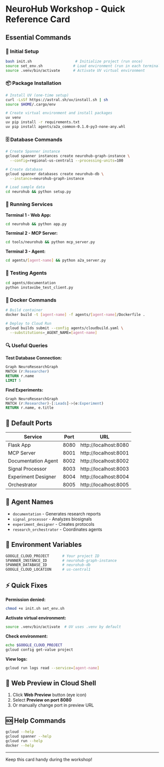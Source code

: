 # NeuroHub Workshop - Quick Reference Card

## Essential Commands

### 🚀 Initial Setup
```bash
bash init.sh                    # Initialize project (run once)
source set_env.sh              # Load environment (run in each terminal)
source .venv/bin/activate      # Activate UV virtual environment
```

### 📦 Package Installation
```bash
# Install UV (one-time setup)
curl -LsSf https://astral.sh/uv/install.sh | sh
source $HOME/.cargo/env

# Create virtual environment and install packages
uv venv
uv pip install -r requirements.txt
uv pip install agents/a2a_common-0.1.0-py3-none-any.whl
```

### 🗄️ Database Commands
```bash
# Create Spanner instance
gcloud spanner instances create neurohub-graph-instance \
  --config=regional-us-central1 --processing-units=100

# Create database
gcloud spanner databases create neurohub-db \
  --instance=neurohub-graph-instance

# Load sample data
cd neurohub && python setup.py
```

### 🏃 Running Services

**Terminal 1 - Web App:**
```bash
cd neurohub && python app.py
```

**Terminal 2 - MCP Server:**
```bash
cd tools/neurohub && python mcp_server.py
```

**Terminal 3 - Agent:**
```bash
cd agents/[agent-name] && python a2a_server.py
```

### 🧪 Testing Agents
```bash
cd agents/documentation
python instavibe_test_client.py
```

### 🐳 Docker Commands
```bash
# Build container
docker build -t [agent-name] -f agents/[agent-name]/Dockerfile .

# Deploy to Cloud Run
gcloud builds submit --config agents/cloudbuild.yaml \
  --substitutions=_AGENT_NAME=[agent-name]
```

### 🔍 Useful Queries

**Test Database Connection:**
```sql
Graph NeuroResearchGraph
MATCH (r:Researcher)
RETURN r.name
LIMIT 5
```

**Find Experiments:**
```sql
Graph NeuroResearchGraph
MATCH (r:Researcher)-[:Leads]->(e:Experiment)
RETURN r.name, e.title
```

## 📍 Default Ports

| Service | Port | URL |
|---------|------|-----|
| Flask App | 8080 | http://localhost:8080 |
| MCP Server | 8001 | http://localhost:8001 |
| Documentation Agent | 8002 | http://localhost:8002 |
| Signal Processor | 8003 | http://localhost:8003 |
| Experiment Designer | 8004 | http://localhost:8004 |
| Orchestrator | 8005 | http://localhost:8005 |

## 🎯 Agent Names

- `documentation` - Generates research reports
- `signal_processor` - Analyzes biosignals
- `experiment_designer` - Creates protocols
- `research_orchestrator` - Coordinates agents

## 🔧 Environment Variables

```bash
GOOGLE_CLOUD_PROJECT      # Your project ID
SPANNER_INSTANCE_ID       # neurohub-graph-instance
SPANNER_DATABASE_ID       # neurohub-db
GOOGLE_CLOUD_LOCATION     # us-central1
```

## ⚡ Quick Fixes

**Permission denied:**
```bash
chmod +x init.sh set_env.sh
```

**Activate virtual environment:**
```bash
source .venv/bin/activate  # UV uses .venv by default
```

**Check environment:**
```bash
echo $GOOGLE_CLOUD_PROJECT
gcloud config get-value project
```

**View logs:**
```bash
gcloud run logs read --service=[agent-name]
```

## 📱 Web Preview in Cloud Shell

1. Click **Web Preview** button (eye icon)
2. Select **Preview on port 8080**
3. Or manually change port in preview URL

## 🆘 Help Commands

```bash
gcloud --help
gcloud spanner --help
gcloud run --help
docker --help
```

---
Keep this card handy during the workshop!